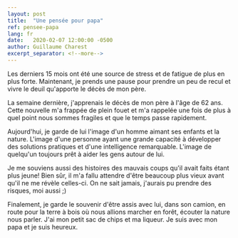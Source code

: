 ```yaml
---
layout: post
title:  "Une pensée pour papa"
ref: pensee-papa
lang: fr
date:   2020-02-07 12:00:00 -0500
author: Guillaume Charest
excerpt_separator: <!--more-->
---
```

Les derniers 15 mois ont été une source de stress et de fatigue de plus en plus forte.
Maintenant, je prends une pause pour prendre un peu de recul et vivre le deuil qu'apporte le décès de mon père.
<!--more-->
La semaine dernière, j'apprenais le décès de mon père à l'âge de 62 ans.
Cette nouvelle m'a frappée de plein fouet et m'a rappelée une fois de plus à quel point nous sommes fragiles et que le temps passe rapidement.

Aujourd'hui, je garde de lui l'image d'un homme aimant ses enfants et la nature.
L'image d'une personne ayant une grande capacité à développer des solutions pratiques et d'une intelligence remarquable.
L'image de quelqu'un toujours prêt à aider les gens autour de lui.

Je me souviens aussi des histoires des mauvais coups qu'il avait faits étant plus jeune!
Bien sûr, il m'a fallu attendre d'être beaucoup plus vieux avant qu'il ne me révèle celles-ci.
On ne sait jamais, j'aurais pu prendre des risques, moi aussi ;)

Finalement, je garde le souvenir d'être assis avec lui, dans son camion, en route pour la terre à bois où nous allions marcher en forêt, écouter la nature nous parler.
J'ai mon petit sac de chips et ma liqueur.
Je suis avec mon papa et je suis heureux.
